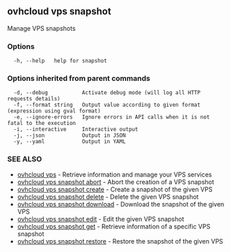 ## ovhcloud vps snapshot

Manage VPS snapshots

### Options

```
  -h, --help   help for snapshot
```

### Options inherited from parent commands

```
  -d, --debug           Activate debug mode (will log all HTTP requests details)
  -f, --format string   Output value according to given format (expression using gval format)
  -e, --ignore-errors   Ignore errors in API calls when it is not fatal to the execution
  -i, --interactive     Interactive output
  -j, --json            Output in JSON
  -y, --yaml            Output in YAML
```

### SEE ALSO

* [ovhcloud vps](ovhcloud_vps.md)	 - Retrieve information and manage your VPS services
* [ovhcloud vps snapshot abort](ovhcloud_vps_snapshot_abort.md)	 - Abort the creation of a VPS snapshot
* [ovhcloud vps snapshot create](ovhcloud_vps_snapshot_create.md)	 - Create a snapshot of the given VPS
* [ovhcloud vps snapshot delete](ovhcloud_vps_snapshot_delete.md)	 - Delete the given VPS snapshot
* [ovhcloud vps snapshot download](ovhcloud_vps_snapshot_download.md)	 - Download the snapshot of the given VPS
* [ovhcloud vps snapshot edit](ovhcloud_vps_snapshot_edit.md)	 - Edit the given VPS snapshot
* [ovhcloud vps snapshot get](ovhcloud_vps_snapshot_get.md)	 - Retrieve information of a specific VPS snapshot
* [ovhcloud vps snapshot restore](ovhcloud_vps_snapshot_restore.md)	 - Restore the snapshot of the given VPS

